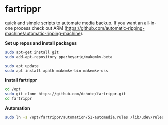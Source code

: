 # fartrippr
quick and simple scripts to automate media backup. If you want an all-in-one process check out ARM (https://github.com/automatic-ripping-machine/automatic-ripping-machine).

**Set up repos and install packages**

```bash
sudo apt-get install git
sudo add-apt-repository ppa:heyarje/makemkv-beta

sudo apt update
sudo apt install xpath makemkv-bin makemkv-oss 
```

**Install fartrippr**
```bash
cd /opt
sudo git clone https://github.com/dchote/fartrippr.git
cd fartrippr
```


**Automation**
```bash
sudo ln -s /opt/fartrippr/automation/51-automedia.rules /lib/udev/rules.d/
```